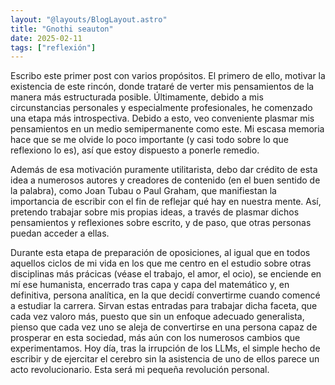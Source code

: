 ```yaml
---
layout: "@layouts/BlogLayout.astro"
title: "Gnothi seauton"
date: 2025-02-11
tags: ["reflexión"]
---
```


Escribo este primer post con varios propósitos. El primero de ello, motivar la existencia de este rincón, donde trataré de verter mis pensamientos de la manera más estructurada posible. Últimamente, debido a mis circunstancias personales y especialmente profesionales, he comenzado una etapa más introspectiva. Debido a esto, veo conveniente plasmar mis pensamientos en un medio semipermanente como este. Mi escasa memoria hace que se me olvide lo poco importante (y casi todo sobre lo que reflexiono lo es), así que estoy dispuesto a ponerle remedio.

Además de esa motivación puramente utilitarista, debo dar crédito de esta idea a numerosos autores y creadores de contenido (en el buen sentido de la palabra), como Joan Tubau o Paul Graham, que manifiestan la importancia de escribir con el fin de reflejar qué hay en nuestra mente. Así, pretendo trabajar sobre mis propias ideas, a través de plasmar dichos pensamientos y reflexiones sobre escrito, y de paso, que otras personas puedan acceder a ellas.

Durante esta etapa de preparación de oposiciones, al igual que en todos aquellos ciclos de mi vida en los que me centro en el estudio sobre otras disciplinas más prácicas (véase el trabajo, el amor, el ocio), se enciende en mí ese humanista, encerrado tras capa y capa del matemático y, en definitiva, persona analítica, en la que decidí convertirme cuando comencé a estudiar la carrera. Sirvan estas entradas para trabajar dicha faceta, que cada vez valoro más, puesto que sin un enfoque adecuado generalista, pienso que cada vez uno se aleja de convertirse en una persona capaz de prosperar en esta sociedad, más aún con los numerosos cambios que experimentamos. Hoy día, tras la irrupción de los LLMs, el simple hecho de escribir y de ejercitar el cerebro sin la asistencia de uno de ellos parece un acto revolucionario. Esta será mi pequeña revolución personal.
